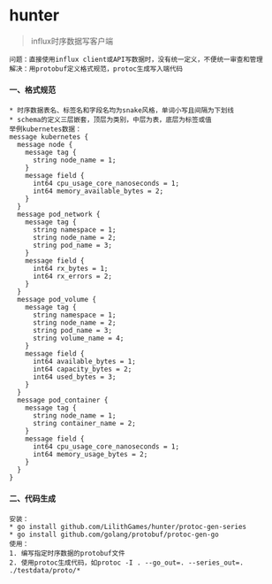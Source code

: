 # hunter

> influx时序数据写客户端

    问题：直接使用influx client或API写数据时，没有统一定义，不便统一审查和管理
    解决：用protobuf定义格式规范，protoc生成写入端代码
    
#### 一、格式规范
    * 时序数据表名、标签名和字段名均为snake风格，单词小写且间隔为下划线
    * schema的定义三层嵌套，顶层为类别，中层为表，底层为标签或值
    举例kubernetes数据：
    message kubernetes {
      message node {
        message tag {
          string node_name = 1;
        }
        message field {
          int64 cpu_usage_core_nanoseconds = 1;
          int64 memory_available_bytes = 2;
        }
      }
      message pod_network {
        message tag {
          string namespace = 1;
          string node_name = 2;
          string pod_name = 3;
        }
        message field {
          int64 rx_bytes = 1;
          int64 rx_errors = 2;
        }
      }
      message pod_volume {
        message tag {
          string namespace = 1;
          string node_name = 2;
          string pod_name = 3;
          string volume_name = 4;
        }
        message field {
          int64 available_bytes = 1;
          int64 capacity_bytes = 2;
          int64 used_bytes = 3;
        }
      }
      message pod_container {
        message tag {
          string node_name = 1;
          string container_name = 2;
        }
        message field {
          int64 cpu_usage_core_nanoseconds = 1;
          int64 memory_usage_bytes = 2;
        }
      }
    }
 
 #### 二、代码生成

    安装：
    * go install github.com/LilithGames/hunter/protoc-gen-series
    * go install github.com/golang/protobuf/protoc-gen-go
    使用：
    1. 编写指定时序数据的protobuf文件
    2. 使用protoc生成代码，如protoc -I . --go_out=. --series_out=. ./testdata/proto/*